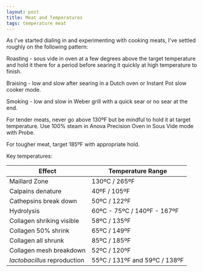 ```yaml
---
layout: post
title: Meat and Temperatures
tags: temperature meat
---
```

As I've started dialing in and experimenting with cooking meats, I've settled roughly on the following pattern:

Roasting - sous vide in oven at a few degrees above the target temperature and hold it there for a period before searing it quickly at high temperature to finish.

Braising - low and slow after searing in a Dutch oven or Instant Pot slow cooker mode.

Smoking - low and slow in Weber grill with a quick sear or no sear at the end.

For tender meats, never go above 130ºF but be mindful to hold it at target temperature. Use 100% steam in Anova Precision Oven in Sous Vide mode with Probe.

For tougher meat, target 185ºF with appropriate hold.

Key temperatures:

| Effect | Temperature Range |
|---|---|
| Maillard Zone | 130ºC / 265ºF |
| Calpains denature | 40ºF / 105ºF |
| Cathepsins break down | 50ºC / 122ºF |
| Hydrolysis | 60ºC - 75ºC / 140ºF - 167ºF |
| Collagen shriking visible | 58ºC / 135ºF |
| Collagen 50% shrink | 65ºC / 149ºF |
| Collagen all shrunk | 85ºC / 185ºF |
| Collagen mesh breakdown | 52ºC / 120ºF |
| _lactobacillus_ reproduction | 55ºC / 131ºF and 59ºC / 138ºF |